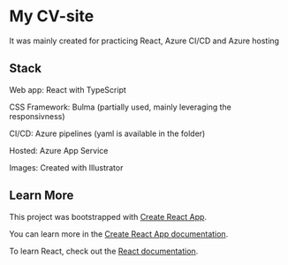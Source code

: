 # My CV-site

It was mainly created for practicing React, Azure CI/CD and Azure hosting

## Stack

Web app: React with TypeScript

CSS Framework: Bulma (partially used, mainly leveraging the responsivness)

CI/CD: Azure pipelines (yaml is available in the folder)

Hosted: Azure App Service

Images: Created with Illustrator

## Learn More

This project was bootstrapped with [Create React App](https://github.com/facebook/create-react-app).

You can learn more in the [Create React App documentation](https://facebook.github.io/create-react-app/docs/getting-started).

To learn React, check out the [React documentation](https://reactjs.org/).
